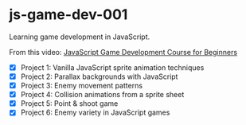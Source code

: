 # js-game-dev-001

Learning game development in JavaScript.

From this video: [JavaScript Game Development Course for Beginners](https://www.youtube.com/watch?v=GFO_txvwK_c)

- [x] Project 1: Vanilla JavaScript sprite animation techniques
- [x] Project 2: Parallax backgrounds with JavaScript
- [x] Project 3: Enemy movement patterns
- [x] Project 4: Collision animations from a sprite sheet
- [x] Project 5: Point & shoot game
- [x] Project 6: Enemy variety in JavaScript games
